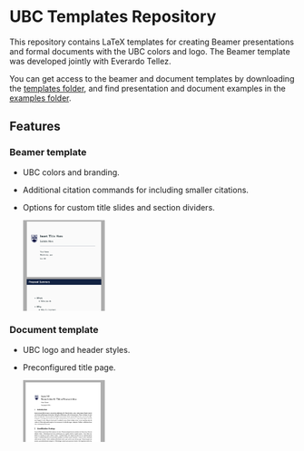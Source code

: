 # UBC Templates Repository

This repository contains LaTeX templates for creating Beamer presentations and formal documents with the UBC colors and logo. The Beamer template was developed jointly with Everardo Tellez.

You can get access to the beamer and document templates by downloading the [templates folder](https://download-directory.github.io/?url=https%3A%2F%2Fgithub.com%2Fclandinq%2Fubc_template%2Ftree%2Fmain%2Ftemplates), and find presentation and document examples in the [examples folder](https://external.ink?to=/https://download-directory.github.io/?url=https%3A%2F%2Fgithub.com%2Fclandinq%2Fubc_template%2Ftree%2Fmain%2Fexamples).

## Features

### Beamer template
- UBC colors and branding.
- Additional citation commands for including smaller citations.
- Options for custom title slides and section dividers.

    <img src="https://github.com/clandinq/ubc_template/blob/main/images/pres_example.png" align="center" height="30%" width="30%">

### Document template
- UBC logo and header styles.
- Preconfigured title page.

    <img src="https://github.com/clandinq/ubc_template/blob/main/images/doc_example.png" align="center" height="30%" width="30%">
